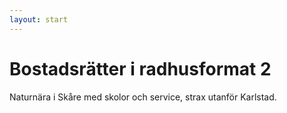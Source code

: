 ```yaml
---
layout: start
---
```


# Bostadsrätter i radhusformat 2

Naturnära i Skåre med skolor och service, strax utanför Karlstad.